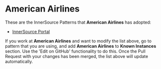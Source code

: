 # American Airlines

These are the InnerSource Patterns that **American Airlines** has adopted:

* [InnerSource Portal](../patterns/2-structured/innersource-portal.md)

If you work at **American Airlines** and want to modify the list above, go to pattern that you are using, and add **American Airlines** to **Known Instances** section.
Use the 'Edit on GitHub' functionality to do this.
Once the Pull Request with your changes has been merged, the list above will update automatically.

